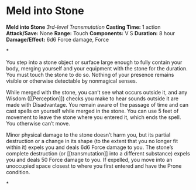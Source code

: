 # Meld into Stone

**Meld into Stone**
_3rd-level Transmutation_
**Casting Time:** 1 action
**Attack/Save:** None
**Range:** Touch
**Components:** V S
**Duration:** 8 hour
**Damage/Effect:** 6d6 Force damage, Force

*<p>You step into a stone object or surface large enough to fully contain your body, merging yourself and your equipment with the stone for the duration. You must touch the stone to do so. Nothing of your presence remains visible or otherwise detectable by nonmagical senses.

While merged with the stone, you can’t see what occurs outside it, and any Wisdom ([[Perception]]) checks you make to hear sounds outside it are made with Disadvantage. You remain aware of the passage of time and can cast spells on yourself while merged in the stone. You can use 5 feet of movement to leave the stone where you entered it, which ends the spell. You otherwise can’t move.

Minor physical damage to the stone doesn’t harm you, but its partial destruction or a change in its shape (to the extent that you no longer fit within it) expels you and deals 6d6 Force damage to you. The stone’s complete destruction (or [[transmutation]] into a different substance) expels you and deals 50 Force damage to you. If expelled, you move into an unoccupied space closest to where you first entered and have the Prone condition.</p>*